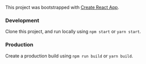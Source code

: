 This project was bootstrapped with [Create React App](https://github.com/facebookincubator/create-react-app).

### Development

Clone this project, and run locally using `npm start` or `yarn start`.

### Production

Create a production build using `npm run build` or `yarn build`.